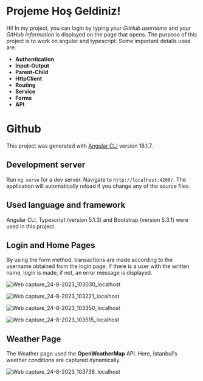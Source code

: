 # Projeme Hoş Geldiniz!

Hi! In my project, you can login by typing your *GitHub username* and your *GitHub information* is displayed on the page that opens. The purpose of this project is to work on angular and typescript.  Some important details used are: 

 -  **Authentication**
 - **Input-Output**
 - **Parent-Child**
 - **HttpClient**
 - **Routing**
 - **Service**
 - **Forms**
 - **API**

 

# Github

This project was generated with [Angular CLI](https://github.com/angular/angular-cli) version 16.1.7.

## Development server

Run `ng serve` for a dev server. Navigate to `http://localhost:4200/`. The application will automatically reload if you change any of the source files.

## Used language and framework

Angular CLI, Typescript (version 5.1.3) and Bootstrap (version  5.3.1) were used in this project.  

## Login and Home Pages

By using the form method, transactions are made according to the username obtained from the login page.  If there is a user with the written name, login is made, if not, an error message is displayed.


![Web capture_24-8-2023_103030_localhost](https://github.com/MelisaGulsan/internsiproject/assets/74907355/4f0ad6c2-4e52-4a60-9343-be9451cc71b0)


![Web capture_24-8-2023_103221_localhost](https://github.com/MelisaGulsan/internsiproject/assets/74907355/a1dd285d-9fc5-4136-8b14-3815f1936b0c)


![Web capture_24-8-2023_103350_localhost](https://github.com/MelisaGulsan/internsiproject/assets/74907355/3a22e85b-54d9-48af-90fe-d7918e32de47)


![Web capture_24-8-2023_103515_localhost](https://github.com/MelisaGulsan/internsiproject/assets/74907355/5e124dbb-dca0-49b7-8580-01c6802adf83)

## Weather Page

The Weather page used the **OpenWeatherMap** API.  Here, Istanbul's weather conditions are captured dynamically.

![Web capture_24-8-2023_103738_localhost](https://github.com/MelisaGulsan/internsiproject/assets/74907355/71aa66cd-4831-4ae5-b6e3-434307ff2a65)


